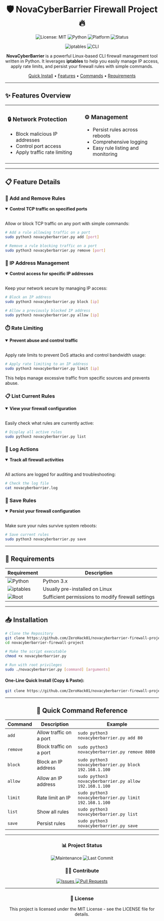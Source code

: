<div align="center">
  
# 🛡️ NovaCyberBarrier Firewall Project 🔥

<img src="https://img.shields.io/badge/License-MIT-blue.svg" alt="License: MIT" />
<img src="https://img.shields.io/badge/Python-3.x-blue?logo=python&logoColor=white" alt="Python" />
<img src="https://img.shields.io/badge/Platform-Linux-green?logo=linux&logoColor=white" alt="Platform" />
<img src="https://img.shields.io/badge/Status-Active-brightgreen" alt="Status" />

<p align="center">
  <img src="https://img.shields.io/badge/iptables-Powered-orange?style=for-the-badge&logo=linux&logoColor=white" alt="iptables" />
  <img src="https://img.shields.io/badge/CLI-Tool-yellow?style=for-the-badge&logo=gnometerminal&logoColor=white" alt="CLI" />
</p>

<p>
  <b>NovaCyberBarrier</b> is a powerful Linux-based CLI firewall management tool written in Python. It leverages <b>iptables</b> to help you easily manage IP access, apply rate limits, and persist your firewall rules with simple commands.
</p>

<p align="center">
  <a href="#-installation">Quick Install</a> •
  <a href="#-feature-details">Features</a> •
  <a href="#-quick-command-reference">Commands</a> •
  <a href="#-requirements">Requirements</a>
</p>

</div>

---

## ✨ Features Overview

<table>
  <tr>
    <td width="50%">
      <h3>🔒 Network Protection</h3>
      <ul>
        <li>Block malicious IP addresses</li>
        <li>Control port access</li>
        <li>Apply traffic rate limiting</li>
      </ul>
    </td>
    <td width="50%">
      <h3>⚙️ Management</h3>
      <ul>
        <li>Persist rules across reboots</li>
        <li>Comprehensive logging</li>
        <li>Easy rule listing and monitoring</li>
      </ul>
    </td>
  </tr>
</table>

---

## 📋 Feature Details

### 🔐 Add and Remove Rules

<details open>
<summary><b>Control TCP traffic on specified ports</b></summary>
<br>

Allow or block TCP traffic on any port with simple commands:

```bash
# Add a rule allowing traffic on a port
sudo python3 novacyberbarrier.py add [port]

# Remove a rule blocking traffic on a port
sudo python3 novacyberbarrier.py remove [port]
```

</details>

### 🚫 IP Address Management

<details open>
<summary><b>Control access for specific IP addresses</b></summary>
<br>

Keep your network secure by managing IP access:

```bash
# Block an IP address
sudo python3 novacyberbarrier.py block [ip]

# Allow a previously blocked IP address
sudo python3 novacyberbarrier.py allow [ip]
```

</details>

### ⏱️ Rate Limiting

<details open>
<summary><b>Prevent abuse and control traffic</b></summary>
<br>

Apply rate limits to prevent DoS attacks and control bandwidth usage:

```bash
# Apply rate limiting to an IP address
sudo python3 novacyberbarrier.py limit [ip]
```

This helps manage excessive traffic from specific sources and prevents abuse.

</details>

### 📋 List Current Rules

<details open>
<summary><b>View your firewall configuration</b></summary>
<br>

Easily check what rules are currently active:

```bash
# Display all active rules
sudo python3 novacyberbarrier.py list
```

</details>

### 📝 Log Actions

<details open>
<summary><b>Track all firewall activities</b></summary>
<br>

All actions are logged for auditing and troubleshooting:

```bash
# Check the log file
cat novacyberbarrier.log
```

</details>

### 💾 Save Rules

<details open>
<summary><b>Persist your firewall configuration</b></summary>
<br>

Make sure your rules survive system reboots:

```bash
# Save current rules
sudo python3 novacyberbarrier.py save
```

</details>

---

## 🔧 Requirements

<div align="center">

| Requirement | Description |
|-------------|-------------|
| <img src="https://img.shields.io/badge/Python-3.x-blue?logo=python&logoColor=white" alt="Python" /> | Python 3.x |
| <img src="https://img.shields.io/badge/iptables-Required-red?logo=linux&logoColor=white" alt="iptables" /> | Usually pre-installed on Linux |
| <img src="https://img.shields.io/badge/Root-Permissions-critical?logo=linux&logoColor=white" alt="Root" /> | Sufficient permissions to modify firewall settings |

</div>

---

## 📥 Installation

<div align="left">

```bash
# Clone the Repository
git clone https://github.com/ZeroHack01/novacyberbarrier-firewall-project.git
cd novacyberbarrier-firewall-project

# Make the script executable
chmod +x novacyberbarrier.py

# Run with root privileges
sudo ./novacyberbarrier.py [command] [arguments]
```

</div>

#### One-Line Quick Install (Copy & Paste):

```bash
git clone https://github.com/ZeroHack01/novacyberbarrier-firewall-project.git && cd novacyberbarrier-firewall-project && chmod +x novacyberbarrier.py && sudo ./novacyberbarrier.py list
```



---

<div align="center">

## 🔄 Quick Command Reference

| Command | Description | Example |
|---------|-------------|---------|
| `add` | Allow traffic on a port | `sudo python3 novacyberbarrier.py add 80` |
| `remove` | Block traffic on a port | `sudo python3 novacyberbarrier.py remove 8080` |
| `block` | Block an IP address | `sudo python3 novacyberbarrier.py block 192.168.1.100` |
| `allow` | Allow an IP address | `sudo python3 novacyberbarrier.py allow 192.168.1.100` |
| `limit` | Rate limit an IP | `sudo python3 novacyberbarrier.py limit 192.168.1.100` |
| `list` | Show all rules | `sudo python3 novacyberbarrier.py list` |
| `save` | Persist rules | `sudo python3 novacyberbarrier.py save` |

</div>

---

<div align="center">
  
### 📊 Project Status
  
<img src="https://img.shields.io/maintenance/yes/2025" alt="Maintenance" />
<img src="https://img.shields.io/github/last-commit/ZeroHack01/novacyberbarrier-firewall-project" alt="Last Commit" />

### 👨‍💻 Contribute
  
<a href="https://github.com/ZeroHack01/novacyberbarrier-firewall-project/issues">
  <img src="https://img.shields.io/github/issues/ZeroHack01/novacyberbarrier-firewall-project?style=for-the-badge" alt="Issues" />
</a>
<a href="https://github.com/ZeroHack01/novacyberbarrier-firewall-project/pulls">
  <img src="https://img.shields.io/github/issues-pr/ZeroHack01/novacyberbarrier-firewall-project?style=for-the-badge" alt="Pull Requests" />
</a>

</div>

---

<div align="center">
  
### 📜 License
  
This project is licensed under the MIT License - see the LICENSE file for details.

</div>
